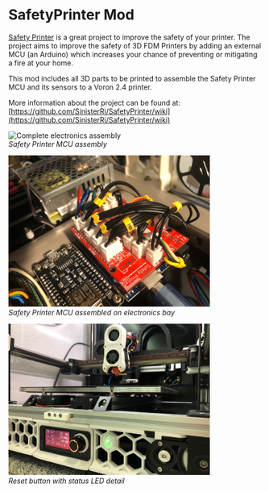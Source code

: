 # SafetyPrinter Mod
[Safety Printer](https://github.com/SinisterRj/SafetyPrinter) is a great project to improve the safety of your printer. The project aims to improve the safety of 3D FDM Printers by adding an external MCU (an Arduino) which increases your chance of preventing or mitigating a fire at your home. 

This mod includes all 3D parts to be printed to assemble the Safety Printer MCU and its sensors to a Voron 2.4 printer.

More information about the project can be found at:
[https://github.com/SinisterRj/SafetyPrinter/wiki](https://github.com/SinisterRj/SafetyPrinter/wiki)

<img src="https://user-images.githubusercontent.com/81830673/192379819-4499de46-5cef-4512-95a7-99c88f07586f.jpg" alt="Complete electronics assembly" width="400">\
_Safety Printer MCU assembly_

<img src="Pictures/MCU.jpg" alt="Safety Printer MCU assembled on electronics bay" width="400">\
_Safety Printer MCU assembled on electronics bay_

<img src="Pictures/Resetbutton.jpg" alt="Reset button with status LED detail" width="400">\
_Reset button with status LED detail_
